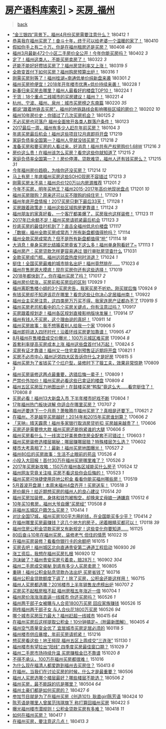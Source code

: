 [房产语料库索引](../../README.md)  > [买房_福州](买房_福州.md)
====
> [back](../README.md)

- [“金三银四”背景下，福州4月份买房需要注意什么？](http://jkwz.applinzi.com/ittc/7091123933065774097.html#%E2%80%9C%E9%87%91%E4%B8%89%E9%93%B6%E5%9B%9B%E2%80%9D%E8%83%8C%E6%99%AF%E4%B8%8B%EF%BC%8C%E7%A6%8F%E5%B7%9E4%E6%9C%88%E4%BB%BD%E4%B9%B0%E6%88%BF%E9%9C%80%E8%A6%81%E6%B3%A8%E6%84%8F%E4%BB%80%E4%B9%88%EF%BC%9F) 180412 *1* 
- [恭喜我在福州买房了！奋斗十年，终于可以给老婆一个温暖的家了！](http://jkwz.applinzi.com/ittc/7090361963639211025.html#%E6%81%AD%E5%96%9C%E6%88%91%E5%9C%A8%E7%A6%8F%E5%B7%9E%E4%B9%B0%E6%88%BF%E4%BA%86%EF%BC%81%E5%A5%8B%E6%96%97%E5%8D%81%E5%B9%B4%EF%BC%8C%E7%BB%88%E4%BA%8E%E5%8F%AF%E4%BB%A5%E7%BB%99%E8%80%81%E5%A9%86%E4%B8%80%E4%B8%AA%E6%B8%A9%E6%9A%96%E7%9A%84%E5%AE%B6%E4%BA%86%EF%BC%81) 180410  
- [假如你手上有二十万，你是在福州租房还是买房？](http://jkwz.applinzi.com/ittc/7085157784138286087.html#%E5%81%87%E5%A6%82%E4%BD%A0%E6%89%8B%E4%B8%8A%E6%9C%89%E4%BA%8C%E5%8D%81%E4%B8%87%EF%BC%8C%E4%BD%A0%E6%98%AF%E5%9C%A8%E7%A6%8F%E5%B7%9E%E7%A7%9F%E6%88%BF%E8%BF%98%E6%98%AF%E4%B9%B0%E6%88%BF%EF%BC%9F) 180408 *40* 
- [福州3月最新472个小区二手房价全公开！今年你能买房吗？](http://jkwz.applinzi.com/ittc/7087364281660343313.html#%E7%A6%8F%E5%B7%9E3%E6%9C%88%E6%9C%80%E6%96%B0472%E4%B8%AA%E5%B0%8F%E5%8C%BA%E4%BA%8C%E6%89%8B%E6%88%BF%E4%BB%B7%E5%85%A8%E5%85%AC%E5%BC%80%EF%BC%81%E4%BB%8A%E5%B9%B4%E4%BD%A0%E8%83%BD%E4%B9%B0%E6%88%BF%E5%90%97%EF%BC%9F) 180402 *3* 
- [定了！福州这类人，不能买房卖房了！](http://jkwz.applinzi.com/ittc/7083320374119105547.html#%E5%AE%9A%E4%BA%86%EF%BC%81%E7%A6%8F%E5%B7%9E%E8%BF%99%E7%B1%BB%E4%BA%BA%EF%BC%8C%E4%B8%8D%E8%83%BD%E4%B9%B0%E6%88%BF%E5%8D%96%E6%88%BF%E4%BA%86%EF%BC%81) 180322 *3* 
- [还能不能好好攒钱买房了？福州房贷利率又上涨！](http://jkwz.applinzi.com/ittc/7082135254032974854.html#%E8%BF%98%E8%83%BD%E4%B8%8D%E8%83%BD%E5%A5%BD%E5%A5%BD%E6%94%92%E9%92%B1%E4%B9%B0%E6%88%BF%E4%BA%86%EF%BC%9F%E7%A6%8F%E5%B7%9E%E6%88%BF%E8%B4%B7%E5%88%A9%E7%8E%87%E5%8F%88%E4%B8%8A%E6%B6%A8%EF%BC%81) 180319 *5* 
- [全款变首付下如何买房？福州购房预算出炉！](http://jkwz.applinzi.com/ittc/7081138371495986186.html#%E5%85%A8%E6%AC%BE%E5%8F%98%E9%A6%96%E4%BB%98%E4%B8%8B%E5%A6%82%E4%BD%95%E4%B9%B0%E6%88%BF%EF%BC%9F%E7%A6%8F%E5%B7%9E%E8%B4%AD%E6%88%BF%E9%A2%84%E7%AE%97%E5%87%BA%E7%82%89%EF%BC%81) 180316 *1* 
- [刚需买房别等了！福州桂湖+南通低单价纯新盘来袭](http://jkwz.applinzi.com/ittc/7075554856159151121.html#%E5%88%9A%E9%9C%80%E4%B9%B0%E6%88%BF%E5%88%AB%E7%AD%89%E4%BA%86%EF%BC%81%E7%A6%8F%E5%B7%9E%E6%A1%82%E6%B9%96%2B%E5%8D%97%E9%80%9A%E4%BD%8E%E5%8D%95%E4%BB%B7%E7%BA%AF%E6%96%B0%E7%9B%98%E6%9D%A5%E8%A2%AD) 180301 *2* 
- [福州买房抢便宜！2018年开年楼市优惠+低价持续来袭！](http://jkwz.applinzi.com/ittc/7075179560016806918.html#%E7%A6%8F%E5%B7%9E%E4%B9%B0%E6%88%BF%E6%8A%A2%E4%BE%BF%E5%AE%9C%EF%BC%812018%E5%B9%B4%E5%BC%80%E5%B9%B4%E6%A5%BC%E5%B8%82%E4%BC%98%E6%83%A0%2B%E4%BD%8E%E4%BB%B7%E6%8C%81%E7%BB%AD%E6%9D%A5%E8%A2%AD%EF%BC%81) 180228 *1* 
- [新春归来买房去哪里？福州人最看好的楼盘TOP10！](http://jkwz.applinzi.com/ittc/7073708516974265355.html#%E6%96%B0%E6%98%A5%E5%BD%92%E6%9D%A5%E4%B9%B0%E6%88%BF%E5%8E%BB%E5%93%AA%E9%87%8C%EF%BC%9F%E7%A6%8F%E5%B7%9E%E4%BA%BA%E6%9C%80%E7%9C%8B%E5%A5%BD%E7%9A%84%E6%A5%BC%E7%9B%98TOP10%EF%BC%81) 180224 *1* 
- [干货｜18个重点二线城市的买房建议！福州？！](http://jkwz.applinzi.com/ittc/7072627820583191568.html#%E5%B9%B2%E8%B4%A7%EF%BD%9C18%E4%B8%AA%E9%87%8D%E7%82%B9%E4%BA%8C%E7%BA%BF%E5%9F%8E%E5%B8%82%E7%9A%84%E4%B9%B0%E6%88%BF%E5%BB%BA%E8%AE%AE%EF%BC%81%E7%A6%8F%E5%B7%9E%EF%BC%9F%EF%BC%81) 180221 *4* 
- [杭州、宁波、福州、泉州：城市买房榜之东南篇](http://jkwz.applinzi.com/ittc/7066658167297934347.html#%E6%9D%AD%E5%B7%9E%E3%80%81%E5%AE%81%E6%B3%A2%E3%80%81%E7%A6%8F%E5%B7%9E%E3%80%81%E6%B3%89%E5%B7%9E%EF%BC%9A%E5%9F%8E%E5%B8%82%E4%B9%B0%E6%88%BF%E6%A6%9C%E4%B9%8B%E4%B8%9C%E5%8D%97%E7%AF%87) 180220 *35* 
- [都说“跟着地铁去买房”，福州的地铁路线会影响哪些区域的房价？](http://jkwz.applinzi.com/ittc/7065553990626837520.html#%E9%83%BD%E8%AF%B4%E2%80%9C%E8%B7%9F%E7%9D%80%E5%9C%B0%E9%93%81%E5%8E%BB%E4%B9%B0%E6%88%BF%E2%80%9D%EF%BC%8C%E7%A6%8F%E5%B7%9E%E7%9A%84%E5%9C%B0%E9%93%81%E8%B7%AF%E7%BA%BF%E4%BC%9A%E5%BD%B1%E5%93%8D%E5%93%AA%E4%BA%9B%E5%8C%BA%E5%9F%9F%E7%9A%84%E6%88%BF%E4%BB%B7%EF%BC%9F) 180202 *10* 
- [福州10年房价史：你错过了几次买房机会？](http://jkwz.applinzi.com/ittc/7062448760548754439.html#%E7%A6%8F%E5%B7%9E10%E5%B9%B4%E6%88%BF%E4%BB%B7%E5%8F%B2%EF%BC%9A%E4%BD%A0%E9%94%99%E8%BF%87%E4%BA%86%E5%87%A0%E6%AC%A1%E4%B9%B0%E6%88%BF%E6%9C%BA%E4%BC%9A%EF%BC%9F) 180125 *2* 
- [不必买房也可落户 福州全面放开各类人群落户条件！](http://jkwz.applinzi.com/ittc/7061786589934388240.html#%E4%B8%8D%E5%BF%85%E4%B9%B0%E6%88%BF%E4%B9%9F%E5%8F%AF%E8%90%BD%E6%88%B7+%E7%A6%8F%E5%B7%9E%E5%85%A8%E9%9D%A2%E6%94%BE%E5%BC%80%E5%90%84%E7%B1%BB%E4%BA%BA%E7%BE%A4%E8%90%BD%E6%88%B7%E6%9D%A1%E4%BB%B6%EF%BC%81) 180123  
- [2017最后一周，福州有多少人赶在年前买房？](http://jkwz.applinzi.com/ittc/7054660064491602954.html#2017%E6%9C%80%E5%90%8E%E4%B8%80%E5%91%A8%EF%BC%8C%E7%A6%8F%E5%B7%9E%E6%9C%89%E5%A4%9A%E5%B0%91%E4%BA%BA%E8%B5%B6%E5%9C%A8%E5%B9%B4%E5%89%8D%E4%B9%B0%E6%88%BF%EF%BC%9F) 180104 *3* 
- [年底买房最后机会！福州这些项目12月底即将开盘](http://jkwz.applinzi.com/ittc/7048837730501395473.html#%E5%B9%B4%E5%BA%95%E4%B9%B0%E6%88%BF%E6%9C%80%E5%90%8E%E6%9C%BA%E4%BC%9A%EF%BC%81%E7%A6%8F%E5%B7%9E%E8%BF%99%E4%BA%9B%E9%A1%B9%E7%9B%AE12%E6%9C%88%E5%BA%95%E5%8D%B3%E5%B0%86%E5%BC%80%E7%9B%98) 171219  
- [家庭负债率全国第一？福州人早就没钱买房了](http://jkwz.applinzi.com/ittc/7048393325374080017.html#%E5%AE%B6%E5%BA%AD%E8%B4%9F%E5%80%BA%E7%8E%87%E5%85%A8%E5%9B%BD%E7%AC%AC%E4%B8%80%EF%BC%9F%E7%A6%8F%E5%B7%9E%E4%BA%BA%E6%97%A9%E5%B0%B1%E6%B2%A1%E9%92%B1%E4%B9%B0%E6%88%BF%E4%BA%86) 171218 *2* 
- [准备买房和要买房的人看过来，好消息！福州共有产权房购价1.68W](http://jkwz.applinzi.com/ittc/7047604292976903184.html#%E5%87%86%E5%A4%87%E4%B9%B0%E6%88%BF%E5%92%8C%E8%A6%81%E4%B9%B0%E6%88%BF%E7%9A%84%E4%BA%BA%E7%9C%8B%E8%BF%87%E6%9D%A5%EF%BC%8C%E5%A5%BD%E6%B6%88%E6%81%AF%EF%BC%81%E7%A6%8F%E5%B7%9E%E5%85%B1%E6%9C%89%E4%BA%A7%E6%9D%83%E6%88%BF%E8%B4%AD%E4%BB%B71.68W) 171216 *3* 
- [房价这么贵！在福州该怎么买房？看完这些你就知道了](http://jkwz.applinzi.com/ittc/7047328835912074256.html#%E6%88%BF%E4%BB%B7%E8%BF%99%E4%B9%88%E8%B4%B5%EF%BC%81%E5%9C%A8%E7%A6%8F%E5%B7%9E%E8%AF%A5%E6%80%8E%E4%B9%88%E4%B9%B0%E6%88%BF%EF%BC%9F%E7%9C%8B%E5%AE%8C%E8%BF%99%E4%BA%9B%E4%BD%A0%E5%B0%B1%E7%9F%A5%E9%81%93%E4%BA%86) 171215 *2* 
- [家庭负债率全国第一？！房价停滞，贷款难贷，福州人还有钱买房么？](http://jkwz.applinzi.com/ittc/7047236606430282769.html#%E5%AE%B6%E5%BA%AD%E8%B4%9F%E5%80%BA%E7%8E%87%E5%85%A8%E5%9B%BD%E7%AC%AC%E4%B8%80%EF%BC%9F%EF%BC%81%E6%88%BF%E4%BB%B7%E5%81%9C%E6%BB%9E%EF%BC%8C%E8%B4%B7%E6%AC%BE%E9%9A%BE%E8%B4%B7%EF%BC%8C%E7%A6%8F%E5%B7%9E%E4%BA%BA%E8%BF%98%E6%9C%89%E9%92%B1%E4%B9%B0%E6%88%BF%E4%B9%88%EF%BC%9F) 171215 *31* 
- [今年福州房价趋稳，为啥你还没买房？](http://jkwz.applinzi.com/ittc/7046884633763906576.html#%E4%BB%8A%E5%B9%B4%E7%A6%8F%E5%B7%9E%E6%88%BF%E4%BB%B7%E8%B6%8B%E7%A8%B3%EF%BC%8C%E4%B8%BA%E5%95%A5%E4%BD%A0%E8%BF%98%E6%B2%A1%E4%B9%B0%E6%88%BF%EF%BC%9F) 171214 *12* 
- [马上有房！年底福州买房这些SOHO现房不容错过](http://jkwz.applinzi.com/ittc/7046611846579094545.html#%E9%A9%AC%E4%B8%8A%E6%9C%89%E6%88%BF%EF%BC%81%E5%B9%B4%E5%BA%95%E7%A6%8F%E5%B7%9E%E4%B9%B0%E6%88%BF%E8%BF%99%E4%BA%9BSOHO%E7%8E%B0%E6%88%BF%E4%B8%8D%E5%AE%B9%E9%94%99%E8%BF%87) 171213 *3* 
- [刚需买房太不易！福州总价120万以内房源推荐](http://jkwz.applinzi.com/ittc/7042141607820788753.html#%E5%88%9A%E9%9C%80%E4%B9%B0%E6%88%BF%E5%A4%AA%E4%B8%8D%E6%98%93%EF%BC%81%E7%A6%8F%E5%B7%9E%E6%80%BB%E4%BB%B7120%E4%B8%87%E4%BB%A5%E5%86%85%E6%88%BF%E6%BA%90%E6%8E%A8%E8%8D%90) 171201 *2* 
- [今年不买房，明年买地王？福州2015-2017年高价地现状盘点](http://jkwz.applinzi.com/ittc/7042085488549168145.html#%E4%BB%8A%E5%B9%B4%E4%B8%8D%E4%B9%B0%E6%88%BF%EF%BC%8C%E6%98%8E%E5%B9%B4%E4%B9%B0%E5%9C%B0%E7%8E%8B%EF%BC%9F%E7%A6%8F%E5%B7%9E2015-2017%E5%B9%B4%E9%AB%98%E4%BB%B7%E5%9C%B0%E7%8E%B0%E7%8A%B6%E7%9B%98%E7%82%B9) 171201 *10* 
- [福州买房限购？原来还可以买不限购的纯住宅！](http://jkwz.applinzi.com/ittc/7041399727050982417.html#%E7%A6%8F%E5%B7%9E%E4%B9%B0%E6%88%BF%E9%99%90%E8%B4%AD%EF%BC%9F%E5%8E%9F%E6%9D%A5%E8%BF%98%E5%8F%AF%E4%BB%A5%E4%B9%B0%E4%B8%8D%E9%99%90%E8%B4%AD%E7%9A%84%E7%BA%AF%E4%BD%8F%E5%AE%85%EF%BC%81) 171129 *1* 
- [福州年底开盘情报！2017买房只剩下最后33天！](http://jkwz.applinzi.com/ittc/7041023535055635472.html#%E7%A6%8F%E5%B7%9E%E5%B9%B4%E5%BA%95%E5%BC%80%E7%9B%98%E6%83%85%E6%8A%A5%EF%BC%812017%E4%B9%B0%E6%88%BF%E5%8F%AA%E5%89%A9%E4%B8%8B%E6%9C%80%E5%90%8E33%E5%A4%A9%EF%BC%81) 171128 *1* 
- [买房跟着政策走！福州这些区域购房更靠谱！](http://jkwz.applinzi.com/ittc/7039546176259490833.html#%E4%B9%B0%E6%88%BF%E8%B7%9F%E7%9D%80%E6%94%BF%E7%AD%96%E8%B5%B0%EF%BC%81%E7%A6%8F%E5%B7%9E%E8%BF%99%E4%BA%9B%E5%8C%BA%E5%9F%9F%E8%B4%AD%E6%88%BF%E6%9B%B4%E9%9D%A0%E8%B0%B1%EF%BC%81) 171124 *3* 
- [福州朋友的家真好看，一个客厅都美爆了，买房我也这样装修！](http://jkwz.applinzi.com/ittc/7039203910412141584.html#%E7%A6%8F%E5%B7%9E%E6%9C%8B%E5%8F%8B%E7%9A%84%E5%AE%B6%E7%9C%9F%E5%A5%BD%E7%9C%8B%EF%BC%8C%E4%B8%80%E4%B8%AA%E5%AE%A2%E5%8E%85%E9%83%BD%E7%BE%8E%E7%88%86%E4%BA%86%EF%BC%8C%E4%B9%B0%E6%88%BF%E6%88%91%E4%B9%9F%E8%BF%99%E6%A0%B7%E8%A3%85%E4%BF%AE%EF%BC%81) 171123 *11* 
- [2017年已余额不足！福州买房请抓紧最后机会](http://jkwz.applinzi.com/ittc/7039052348486321169.html#2017%E5%B9%B4%E5%B7%B2%E4%BD%99%E9%A2%9D%E4%B8%8D%E8%B6%B3%EF%BC%81%E7%A6%8F%E5%B7%9E%E4%B9%B0%E6%88%BF%E8%AF%B7%E6%8A%93%E7%B4%A7%E6%9C%80%E5%90%8E%E6%9C%BA%E4%BC%9A) 171123 *3* 
- [抄底买房的最佳时机到了？直击全福州低总价楼盘](http://jkwz.applinzi.com/ittc/7036818541125305360.html#%E6%8A%84%E5%BA%95%E4%B9%B0%E6%88%BF%E7%9A%84%E6%9C%80%E4%BD%B3%E6%97%B6%E6%9C%BA%E5%88%B0%E4%BA%86%EF%BC%9F%E7%9B%B4%E5%87%BB%E5%85%A8%E7%A6%8F%E5%B7%9E%E4%BD%8E%E6%80%BB%E4%BB%B7%E6%A5%BC%E7%9B%98) 171117  
- [「数据」福州全款买房成常态？所有新盘都值得抢吗？](http://jkwz.applinzi.com/ittc/7035874002185225233.html#%E3%80%8C%E6%95%B0%E6%8D%AE%E3%80%8D%E7%A6%8F%E5%B7%9E%E5%85%A8%E6%AC%BE%E4%B9%B0%E6%88%BF%E6%88%90%E5%B8%B8%E6%80%81%EF%BC%9F%E6%89%80%E6%9C%89%E6%96%B0%E7%9B%98%E9%83%BD%E5%80%BC%E5%BE%97%E6%8A%A2%E5%90%97%EF%BC%9F) 171114  
- [福州全款买房成常态？但不是所有新盘都值得“抢”](http://jkwz.applinzi.com/ittc/7035760443371553809.html#%E7%A6%8F%E5%B7%9E%E5%85%A8%E6%AC%BE%E4%B9%B0%E6%88%BF%E6%88%90%E5%B8%B8%E6%80%81%EF%BC%9F%E4%BD%86%E4%B8%8D%E6%98%AF%E6%89%80%E6%9C%89%E6%96%B0%E7%9B%98%E9%83%BD%E5%80%BC%E5%BE%97%E2%80%9C%E6%8A%A2%E2%80%9D) 171114 *18* 
- [大消息！单身买房比结婚买房竟省下这么多！福州单身狗看好了~](http://jkwz.applinzi.com/ittc/7035434033717183504.html#%E5%A4%A7%E6%B6%88%E6%81%AF%EF%BC%81%E5%8D%95%E8%BA%AB%E4%B9%B0%E6%88%BF%E6%AF%94%E7%BB%93%E5%A9%9A%E4%B9%B0%E6%88%BF%E7%AB%9F%E7%9C%81%E4%B8%8B%E8%BF%99%E4%B9%88%E5%A4%9A%EF%BC%81%E7%A6%8F%E5%B7%9E%E5%8D%95%E8%BA%AB%E7%8B%97%E7%9C%8B%E5%A5%BD%E4%BA%86%7E) 171113 *1* 
- [福州房产：买房贷款怎样更容易通过 银行审批房贷查什么](http://jkwz.applinzi.com/ittc/7030602237607412752.html#%E7%A6%8F%E5%B7%9E%E6%88%BF%E4%BA%A7%EF%BC%9A%E4%B9%B0%E6%88%BF%E8%B4%B7%E6%AC%BE%E6%80%8E%E6%A0%B7%E6%9B%B4%E5%AE%B9%E6%98%93%E9%80%9A%E8%BF%87+%E9%93%B6%E8%A1%8C%E5%AE%A1%E6%89%B9%E6%88%BF%E8%B4%B7%E6%9F%A5%E4%BB%80%E4%B9%88) 171031  
- [全款买房成门槛，福州远郊盘热度何时消退？](http://jkwz.applinzi.com/ittc/7027931585385595921.html#%E5%85%A8%E6%AC%BE%E4%B9%B0%E6%88%BF%E6%88%90%E9%97%A8%E6%A7%9B%EF%BC%8C%E7%A6%8F%E5%B7%9E%E8%BF%9C%E9%83%8A%E7%9B%98%E7%83%AD%E5%BA%A6%E4%BD%95%E6%97%B6%E6%B6%88%E9%80%80%EF%BC%9F) 171024 *1* 
- [挺住！全国买房最难的城市排名出炉！福州竟然排在……](http://jkwz.applinzi.com/ittc/7027709359558231056.html#%E6%8C%BA%E4%BD%8F%EF%BC%81%E5%85%A8%E5%9B%BD%E4%B9%B0%E6%88%BF%E6%9C%80%E9%9A%BE%E7%9A%84%E5%9F%8E%E5%B8%82%E6%8E%92%E5%90%8D%E5%87%BA%E7%82%89%EF%BC%81%E7%A6%8F%E5%B7%9E%E7%AB%9F%E7%84%B6%E6%8E%92%E5%9C%A8%E2%80%A6%E2%80%A6) 171023 *6* 
- [福州在售房源大摸底！现在买房你还有这些选择！](http://jkwz.applinzi.com/ittc/7026204504574395408.html#%E7%A6%8F%E5%B7%9E%E5%9C%A8%E5%94%AE%E6%88%BF%E6%BA%90%E5%A4%A7%E6%91%B8%E5%BA%95%EF%BC%81%E7%8E%B0%E5%9C%A8%E4%B9%B0%E6%88%BF%E4%BD%A0%E8%BF%98%E6%9C%89%E8%BF%99%E4%BA%9B%E9%80%89%E6%8B%A9%EF%BC%81) 171019  
- [2018年都快到了，你在福州买房了吗？](http://jkwz.applinzi.com/ittc/7025457349563778064.html#2018%E5%B9%B4%E9%83%BD%E5%BF%AB%E5%88%B0%E4%BA%86%EF%BC%8C%E4%BD%A0%E5%9C%A8%E7%A6%8F%E5%B7%9E%E4%B9%B0%E6%88%BF%E4%BA%86%E5%90%97%EF%BC%9F) 171017 *2* 
- [福州房价猛涨，买房前和买房后的区别](http://jkwz.applinzi.com/ittc/7018790765604635664.html#%E7%A6%8F%E5%B7%9E%E6%88%BF%E4%BB%B7%E7%8C%9B%E6%B6%A8%EF%BC%8C%E4%B9%B0%E6%88%BF%E5%89%8D%E5%92%8C%E4%B9%B0%E6%88%BF%E5%90%8E%E7%9A%84%E5%8C%BA%E5%88%AB) 170929 *1* 
- [福州离职售楼小姐的3个买房忠告，我家买房不听劝，刚买就后悔](http://jkwz.applinzi.com/ittc/7016914966484091921.html#%E7%A6%8F%E5%B7%9E%E7%A6%BB%E8%81%8C%E5%94%AE%E6%A5%BC%E5%B0%8F%E5%A7%90%E7%9A%843%E4%B8%AA%E4%B9%B0%E6%88%BF%E5%BF%A0%E5%91%8A%EF%BC%8C%E6%88%91%E5%AE%B6%E4%B9%B0%E6%88%BF%E4%B8%8D%E5%90%AC%E5%8A%9D%EF%BC%8C%E5%88%9A%E4%B9%B0%E5%B0%B1%E5%90%8E%E6%82%94) 170924 *9* 
- [有钱买房却不知道该花在哪里？看完这些让你决心定居福州南！](http://jkwz.applinzi.com/ittc/7016186156197348369.html#%E6%9C%89%E9%92%B1%E4%B9%B0%E6%88%BF%E5%8D%B4%E4%B8%8D%E7%9F%A5%E9%81%93%E8%AF%A5%E8%8A%B1%E5%9C%A8%E5%93%AA%E9%87%8C%EF%BC%9F%E7%9C%8B%E5%AE%8C%E8%BF%99%E4%BA%9B%E8%AE%A9%E4%BD%A0%E5%86%B3%E5%BF%83%E5%AE%9A%E5%B1%85%E7%A6%8F%E5%B7%9E%E5%8D%97%EF%BC%81) 170922  
- [福州业主买房注意，这四类房万万买不得，我家连房产证都办不了](http://jkwz.applinzi.com/ittc/7015068293126423569.html#%E7%A6%8F%E5%B7%9E%E4%B8%9A%E4%B8%BB%E4%B9%B0%E6%88%BF%E6%B3%A8%E6%84%8F%EF%BC%8C%E8%BF%99%E5%9B%9B%E7%B1%BB%E6%88%BF%E4%B8%87%E4%B8%87%E4%B9%B0%E4%B8%8D%E5%BE%97%EF%BC%8C%E6%88%91%E5%AE%B6%E8%BF%9E%E6%88%BF%E4%BA%A7%E8%AF%81%E9%83%BD%E5%8A%9E%E4%B8%8D%E4%BA%86) 170919 *5* 
- [福州买房老司机看中的几个买房关键点，你有注意过吗？](http://jkwz.applinzi.com/ittc/7014402161969202192.html#%E7%A6%8F%E5%B7%9E%E4%B9%B0%E6%88%BF%E8%80%81%E5%8F%B8%E6%9C%BA%E7%9C%8B%E4%B8%AD%E7%9A%84%E5%87%A0%E4%B8%AA%E4%B9%B0%E6%88%BF%E5%85%B3%E9%94%AE%E7%82%B9%EF%BC%8C%E4%BD%A0%E6%9C%89%E6%B3%A8%E6%84%8F%E8%BF%87%E5%90%97%EF%BC%9F) 170917  
- [买房跟着规划走！福州各区规划直接影响版块发展！](http://jkwz.applinzi.com/ittc/7013223947615863824.html#%E4%B9%B0%E6%88%BF%E8%B7%9F%E7%9D%80%E8%A7%84%E5%88%92%E8%B5%B0%EF%BC%81%E7%A6%8F%E5%B7%9E%E5%90%84%E5%8C%BA%E8%A7%84%E5%88%92%E7%9B%B4%E6%8E%A5%E5%BD%B1%E5%93%8D%E7%89%88%E5%9D%97%E5%8F%91%E5%B1%95%EF%BC%81) 170914 *17* 
- [福州有钱人不买房，这个理由说的真好！](http://jkwz.applinzi.com/ittc/7012120950848619537.html#%E7%A6%8F%E5%B7%9E%E6%9C%89%E9%92%B1%E4%BA%BA%E4%B8%8D%E4%B9%B0%E6%88%BF%EF%BC%8C%E8%BF%99%E4%B8%AA%E7%90%86%E7%94%B1%E8%AF%B4%E7%9A%84%E7%9C%9F%E5%A5%BD%EF%BC%81) 170911 *14* 
- [福州买房故事：我不想等着别人给我一个家](http://jkwz.applinzi.com/ittc/7010231423938855952.html#%E7%A6%8F%E5%B7%9E%E4%B9%B0%E6%88%BF%E6%95%85%E4%BA%8B%EF%BC%9A%E6%88%91%E4%B8%8D%E6%83%B3%E7%AD%89%E7%9D%80%E5%88%AB%E4%BA%BA%E7%BB%99%E6%88%91%E4%B8%80%E4%B8%AA%E5%AE%B6) 170906 *5* 
- [福州即将进入四环时代！沿着环线买房更加靠谱！](http://jkwz.applinzi.com/ittc/7009889793172046865.html#%E7%A6%8F%E5%B7%9E%E5%8D%B3%E5%B0%86%E8%BF%9B%E5%85%A5%E5%9B%9B%E7%8E%AF%E6%97%B6%E4%BB%A3%EF%BC%81%E6%B2%BF%E7%9D%80%E7%8E%AF%E7%BA%BF%E4%B9%B0%E6%88%BF%E6%9B%B4%E5%8A%A0%E9%9D%A0%E8%B0%B1%EF%BC%81) 170905 *47* 
- [8月福州在售楼盘成交价曝光：100万元城区难买房](http://jkwz.applinzi.com/ittc/7009499275267146768.html#8%E6%9C%88%E7%A6%8F%E5%B7%9E%E5%9C%A8%E5%94%AE%E6%A5%BC%E7%9B%98%E6%88%90%E4%BA%A4%E4%BB%B7%E6%9B%9D%E5%85%89%EF%BC%9A100%E4%B8%87%E5%85%83%E5%9F%8E%E5%8C%BA%E9%9A%BE%E4%B9%B0%E6%88%BF) 170904 *8* 
- [首套利率提高买房成本上涨 福州这些盘首付14万起！](http://jkwz.applinzi.com/ittc/7005396331609457681.html#%E9%A6%96%E5%A5%97%E5%88%A9%E7%8E%87%E6%8F%90%E9%AB%98%E4%B9%B0%E6%88%BF%E6%88%90%E6%9C%AC%E4%B8%8A%E6%B6%A8+%E7%A6%8F%E5%B7%9E%E8%BF%99%E4%BA%9B%E7%9B%98%E9%A6%96%E4%BB%9814%E4%B8%87%E8%B5%B7%EF%BC%81) 170824 *5* 
- [买房有证才靠谱！福州又一住宅拿到预售证近期将开盘](http://jkwz.applinzi.com/ittc/7004299568597173265.html#%E4%B9%B0%E6%88%BF%E6%9C%89%E8%AF%81%E6%89%8D%E9%9D%A0%E8%B0%B1%EF%BC%81%E7%A6%8F%E5%B7%9E%E5%8F%88%E4%B8%80%E4%BD%8F%E5%AE%85%E6%8B%BF%E5%88%B0%E9%A2%84%E5%94%AE%E8%AF%81%E8%BF%91%E6%9C%9F%E5%B0%86%E5%BC%80%E7%9B%98) 170821 *1* 
- [买房不必市中心 福州近郊四大区告诉你什么才是好房](http://jkwz.applinzi.com/ittc/7002069356669043729.html#%E4%B9%B0%E6%88%BF%E4%B8%8D%E5%BF%85%E5%B8%82%E4%B8%AD%E5%BF%83+%E7%A6%8F%E5%B7%9E%E8%BF%91%E9%83%8A%E5%9B%9B%E5%A4%A7%E5%8C%BA%E5%91%8A%E8%AF%89%E4%BD%A0%E4%BB%80%E4%B9%88%E6%89%8D%E6%98%AF%E5%A5%BD%E6%88%BF) 170815 *5* 
- [福州买房为了省钱买了个烂户型，装修时下了狠工夫，效果非常惊艳](http://jkwz.applinzi.com/ittc/6999941620274037776.html#%E7%A6%8F%E5%B7%9E%E4%B9%B0%E6%88%BF%E4%B8%BA%E4%BA%86%E7%9C%81%E9%92%B1%E4%B9%B0%E4%BA%86%E4%B8%AA%E7%83%82%E6%88%B7%E5%9E%8B%EF%BC%8C%E8%A3%85%E4%BF%AE%E6%97%B6%E4%B8%8B%E4%BA%86%E7%8B%A0%E5%B7%A5%E5%A4%AB%EF%BC%8C%E6%95%88%E6%9E%9C%E9%9D%9E%E5%B8%B8%E6%83%8A%E8%89%B3) 170809 *3* 
- [福州买房装修这两点最重要，选错后悔一辈子！](http://jkwz.applinzi.com/ittc/6999849043407406097.html#%E7%A6%8F%E5%B7%9E%E4%B9%B0%E6%88%BF%E8%A3%85%E4%BF%AE%E8%BF%99%E4%B8%A4%E7%82%B9%E6%9C%80%E9%87%8D%E8%A6%81%EF%BC%8C%E9%80%89%E9%94%99%E5%90%8E%E6%82%94%E4%B8%80%E8%BE%88%E5%AD%90%EF%BC%81) 170809 *1* 
- [严禁价外加价！福州买房必看这些已拿证的楼盘](http://jkwz.applinzi.com/ittc/6999808768907674641.html#%E4%B8%A5%E7%A6%81%E4%BB%B7%E5%A4%96%E5%8A%A0%E4%BB%B7%EF%BC%81%E7%A6%8F%E5%B7%9E%E4%B9%B0%E6%88%BF%E5%BF%85%E7%9C%8B%E8%BF%99%E4%BA%9B%E5%B7%B2%E6%8B%BF%E8%AF%81%E7%9A%84%E6%A5%BC%E7%9B%98) 170809 *4* 
- [福州五区买房压力地图出炉！在鼓楼买房“鸭梨”竟这么大……看完挺住了！](http://jkwz.applinzi.com/ittc/6999491592506049552.html#%E7%A6%8F%E5%B7%9E%E4%BA%94%E5%8C%BA%E4%B9%B0%E6%88%BF%E5%8E%8B%E5%8A%9B%E5%9C%B0%E5%9B%BE%E5%87%BA%E7%82%89%EF%BC%81%E5%9C%A8%E9%BC%93%E6%A5%BC%E4%B9%B0%E6%88%BF%E2%80%9C%E9%B8%AD%E6%A2%A8%E2%80%9D%E7%AB%9F%E8%BF%99%E4%B9%88%E5%A4%A7%E2%80%A6%E2%80%A6%E7%9C%8B%E5%AE%8C%E6%8C%BA%E4%BD%8F%E4%BA%86%EF%BC%81) 170808 *8* 
- [买房必看！福州13大新盘入市 下半年楼市好戏不断](http://jkwz.applinzi.com/ittc/6998017433691227153.html#%E4%B9%B0%E6%88%BF%E5%BF%85%E7%9C%8B%EF%BC%81%E7%A6%8F%E5%B7%9E13%E5%A4%A7%E6%96%B0%E7%9B%98%E5%85%A5%E5%B8%82+%E4%B8%8B%E5%8D%8A%E5%B9%B4%E6%A5%BC%E5%B8%82%E5%A5%BD%E6%88%8F%E4%B8%8D%E6%96%AD) 170804 *1* 
- [17年福州热门板块详解 你适合在哪里买房？](http://jkwz.applinzi.com/ittc/6987347489823654928.html#17%E5%B9%B4%E7%A6%8F%E5%B7%9E%E7%83%AD%E9%97%A8%E6%9D%BF%E5%9D%97%E8%AF%A6%E8%A7%A3+%E4%BD%A0%E9%80%82%E5%90%88%E5%9C%A8%E5%93%AA%E9%87%8C%E4%B9%B0%E6%88%BF%EF%BC%9F) 170707 *2* 
- [福州还要连下一个月雨？萧敬腾在福州买房了？真相是还要下...](http://jkwz.applinzi.com/ittc/6981555483918730244.html#%E7%A6%8F%E5%B7%9E%E8%BF%98%E8%A6%81%E8%BF%9E%E4%B8%8B%E4%B8%80%E4%B8%AA%E6%9C%88%E9%9B%A8%EF%BC%9F%E8%90%A7%E6%95%AC%E8%85%BE%E5%9C%A8%E7%A6%8F%E5%B7%9E%E4%B9%B0%E6%88%BF%E4%BA%86%EF%BC%9F%E7%9C%9F%E7%9B%B8%E6%98%AF%E8%BF%98%E8%A6%81%E4%B8%8B...) 170621 *2* 
- [在福州，不是越早买房越好！2014年和2015年买房谁划算？](http://jkwz.applinzi.com/ittc/6976193486226195461.html#%E5%9C%A8%E7%A6%8F%E5%B7%9E%EF%BC%8C%E4%B8%8D%E6%98%AF%E8%B6%8A%E6%97%A9%E4%B9%B0%E6%88%BF%E8%B6%8A%E5%A5%BD%EF%BC%812014%E5%B9%B4%E5%92%8C2015%E5%B9%B4%E4%B9%B0%E6%88%BF%E8%B0%81%E5%88%92%E7%AE%97%EF%BC%9F) 170606 *2* 
- [「天呐」晴天霹雳！福州多家银行取消房贷折扣 买房越来越贵了！](http://jkwz.applinzi.com/ittc/6976149230027539461.html#%E3%80%8C%E5%A4%A9%E5%91%90%E3%80%8D%E6%99%B4%E5%A4%A9%E9%9C%B9%E9%9B%B3%EF%BC%81%E7%A6%8F%E5%B7%9E%E5%A4%9A%E5%AE%B6%E9%93%B6%E8%A1%8C%E5%8F%96%E6%B6%88%E6%88%BF%E8%B4%B7%E6%8A%98%E6%89%A3+%E4%B9%B0%E6%88%BF%E8%B6%8A%E6%9D%A5%E8%B6%8A%E8%B4%B5%E4%BA%86%EF%BC%81) 170606  
- [买房还是需要傍大款 福州买房还能抱紧谁的大腿](http://jkwz.applinzi.com/ittc/6976102720967541765.html#%E4%B9%B0%E6%88%BF%E8%BF%98%E6%98%AF%E9%9C%80%E8%A6%81%E5%82%8D%E5%A4%A7%E6%AC%BE+%E7%A6%8F%E5%B7%9E%E4%B9%B0%E6%88%BF%E8%BF%98%E8%83%BD%E6%8A%B1%E7%B4%A7%E8%B0%81%E7%9A%84%E5%A4%A7%E8%85%BF) 170606 *5* 
- [福州买房看什么？一线滨江好美景商住房全配套不可错过！](http://jkwz.applinzi.com/ittc/6974985530562315269.html#%E7%A6%8F%E5%B7%9E%E4%B9%B0%E6%88%BF%E7%9C%8B%E4%BB%80%E4%B9%88%EF%BC%9F%E4%B8%80%E7%BA%BF%E6%BB%A8%E6%B1%9F%E5%A5%BD%E7%BE%8E%E6%99%AF%E5%95%86%E4%BD%8F%E6%88%BF%E5%85%A8%E9%85%8D%E5%A5%97%E4%B8%8D%E5%8F%AF%E9%94%99%E8%BF%87%EF%BC%81) 170603 *1* 
- [福州买房装修选楼层揭秘：哪层赚哪层赔？特殊楼层怎么选？](http://jkwz.applinzi.com/ittc/6974598165624783876.html#%E7%A6%8F%E5%B7%9E%E4%B9%B0%E6%88%BF%E8%A3%85%E4%BF%AE%E9%80%89%E6%A5%BC%E5%B1%82%E6%8F%AD%E7%A7%98%EF%BC%9A%E5%93%AA%E5%B1%82%E8%B5%9A%E5%93%AA%E5%B1%82%E8%B5%94%EF%BC%9F%E7%89%B9%E6%AE%8A%E6%A5%BC%E5%B1%82%E6%80%8E%E4%B9%88%E9%80%89%EF%BC%9F) 170602  
- [楼市大考真相了？！最新！福州买房地图曝光！](http://jkwz.applinzi.com/ittc/6972259723033183237.html#%E6%A5%BC%E5%B8%82%E5%A4%A7%E8%80%83%E7%9C%9F%E7%9B%B8%E4%BA%86%EF%BC%9F%EF%BC%81%E6%9C%80%E6%96%B0%EF%BC%81%E7%A6%8F%E5%B7%9E%E4%B9%B0%E6%88%BF%E5%9C%B0%E5%9B%BE%E6%9B%9D%E5%85%89%EF%BC%81) 170527 *2* 
- [福州80后的买房故事：生活不止眼前的苟且](http://jkwz.applinzi.com/ittc/6972041025601143812.html#%E7%A6%8F%E5%B7%9E80%E5%90%8E%E7%9A%84%E4%B9%B0%E6%88%BF%E6%95%85%E4%BA%8B%EF%BC%9A%E7%94%9F%E6%B4%BB%E4%B8%8D%E6%AD%A2%E7%9C%BC%E5%89%8D%E7%9A%84%E8%8B%9F%E4%B8%94) 170526 *4* 
- [小投入大回报！首付30万在福州买房哪里难了？](http://jkwz.applinzi.com/ittc/6971941692948087813.html#%E5%B0%8F%E6%8A%95%E5%85%A5%E5%A4%A7%E5%9B%9E%E6%8A%A5%EF%BC%81%E9%A6%96%E4%BB%9830%E4%B8%87%E5%9C%A8%E7%A6%8F%E5%B7%9E%E4%B9%B0%E6%88%BF%E5%93%AA%E9%87%8C%E9%9A%BE%E4%BA%86%EF%BC%9F) 170526 *3* 
- [2017年买房新攻略：150万在福州各区域能买什么房子](http://jkwz.applinzi.com/ittc/6971275654547899397.html#2017%E5%B9%B4%E4%B9%B0%E6%88%BF%E6%96%B0%E6%94%BB%E7%95%A5%EF%BC%9A150%E4%B8%87%E5%9C%A8%E7%A6%8F%E5%B7%9E%E5%90%84%E5%8C%BA%E5%9F%9F%E8%83%BD%E4%B9%B0%E4%BB%80%E4%B9%88%E6%88%BF%E5%AD%90) 170524 *12* 
- [福州网友究竟关注啥 买房不看这些你会后悔的！](http://jkwz.applinzi.com/ittc/6970905123235562501.html#%E7%A6%8F%E5%B7%9E%E7%BD%91%E5%8F%8B%E7%A9%B6%E7%AB%9F%E5%85%B3%E6%B3%A8%E5%95%A5+%E4%B9%B0%E6%88%BF%E4%B8%8D%E7%9C%8B%E8%BF%99%E4%BA%9B%E4%BD%A0%E4%BC%9A%E5%90%8E%E6%82%94%E7%9A%84%EF%BC%81) 170523 *1* 
- [福州买房可快捷使用异地公积金 看看你能买福州哪些房！](http://jkwz.applinzi.com/ittc/6969426285209060357.html#%E7%A6%8F%E5%B7%9E%E4%B9%B0%E6%88%BF%E5%8F%AF%E5%BF%AB%E6%8D%B7%E4%BD%BF%E7%94%A8%E5%BC%82%E5%9C%B0%E5%85%AC%E7%A7%AF%E9%87%91+%E7%9C%8B%E7%9C%8B%E4%BD%A0%E8%83%BD%E4%B9%B0%E7%A6%8F%E5%B7%9E%E5%93%AA%E4%BA%9B%E6%88%BF%EF%BC%81) 170519  
- [5月首波开盘潮！本周末福州4盘齐开！买房送车！](http://jkwz.applinzi.com/ittc/6969042275198829573.html#5%E6%9C%88%E9%A6%96%E6%B3%A2%E5%BC%80%E7%9B%98%E6%BD%AE%EF%BC%81%E6%9C%AC%E5%91%A8%E6%9C%AB%E7%A6%8F%E5%B7%9E4%E7%9B%98%E9%BD%90%E5%BC%80%EF%BC%81%E4%B9%B0%E6%88%BF%E9%80%81%E8%BD%A6%EF%BC%81) 170518 *3* 
- [房价飙升！给近期想买房的福州人的良心建议](http://jkwz.applinzi.com/ittc/6966818325442069509.html#%E6%88%BF%E4%BB%B7%E9%A3%99%E5%8D%87%EF%BC%81%E7%BB%99%E8%BF%91%E6%9C%9F%E6%83%B3%E4%B9%B0%E6%88%BF%E7%9A%84%E7%A6%8F%E5%B7%9E%E4%BA%BA%E7%9A%84%E8%89%AF%E5%BF%83%E5%BB%BA%E8%AE%AE) 170514 *20* 
- [福州买房加装修，身体和钱包被掏空，却换来丈母娘一通嫌弃](http://jkwz.applinzi.com/ittc/6966356755217908740.html#%E7%A6%8F%E5%B7%9E%E4%B9%B0%E6%88%BF%E5%8A%A0%E8%A3%85%E4%BF%AE%EF%BC%8C%E8%BA%AB%E4%BD%93%E5%92%8C%E9%92%B1%E5%8C%85%E8%A2%AB%E6%8E%8F%E7%A9%BA%EF%BC%8C%E5%8D%B4%E6%8D%A2%E6%9D%A5%E4%B8%88%E6%AF%8D%E5%A8%98%E4%B8%80%E9%80%9A%E5%AB%8C%E5%BC%83) 170512 *6* 
- [10年买10套房，福州大爷自爆“买房经”](http://jkwz.applinzi.com/ittc/6965327222469559301.html#10%E5%B9%B4%E4%B9%B010%E5%A5%97%E6%88%BF%EF%BC%8C%E7%A6%8F%E5%B7%9E%E5%A4%A7%E7%88%B7%E8%87%AA%E7%88%86%E2%80%9C%E4%B9%B0%E6%88%BF%E7%BB%8F%E2%80%9D) 170508 *8* 
- [非福州五城区户籍怎么买房？](http://jkwz.applinzi.com/ittc/6956481743849784325.html#%E9%9D%9E%E7%A6%8F%E5%B7%9E%E4%BA%94%E5%9F%8E%E5%8C%BA%E6%88%B7%E7%B1%8D%E6%80%8E%E4%B9%88%E4%B9%B0%E6%88%BF%EF%BC%9F) 170414 *1* 
- [对比全国17城，福州买房100平方用的钱，在全国能买多少平？](http://jkwz.applinzi.com/ittc/6956420864177341445.html#%E5%AF%B9%E6%AF%94%E5%85%A8%E5%9B%BD17%E5%9F%8E%EF%BC%8C%E7%A6%8F%E5%B7%9E%E4%B9%B0%E6%88%BF100%E5%B9%B3%E6%96%B9%E7%94%A8%E7%9A%84%E9%92%B1%EF%BC%8C%E5%9C%A8%E5%85%A8%E5%9B%BD%E8%83%BD%E4%B9%B0%E5%A4%9A%E5%B0%91%E5%B9%B3%EF%BC%9F) 170414 *2* 
- [在福州哪里买房最赚钱？这几个地方的房子，闭着眼睛买都可以！](http://jkwz.applinzi.com/ittc/6924527847007060996.html#%E5%9C%A8%E7%A6%8F%E5%B7%9E%E5%93%AA%E9%87%8C%E4%B9%B0%E6%88%BF%E6%9C%80%E8%B5%9A%E9%92%B1%EF%BC%9F%E8%BF%99%E5%87%A0%E4%B8%AA%E5%9C%B0%E6%96%B9%E7%9A%84%E6%88%BF%E5%AD%90%EF%BC%8C%E9%97%AD%E7%9D%80%E7%9C%BC%E7%9D%9B%E4%B9%B0%E9%83%BD%E5%8F%AF%E4%BB%A5%EF%BC%81) 170118 *39* 
- [福州住房公积金贷款买房又有新规定！这些变化你要知道……](http://jkwz.applinzi.com/ittc/6904500432432268292.html#%E7%A6%8F%E5%B7%9E%E4%BD%8F%E6%88%BF%E5%85%AC%E7%A7%AF%E9%87%91%E8%B4%B7%E6%AC%BE%E4%B9%B0%E6%88%BF%E5%8F%88%E6%9C%89%E6%96%B0%E8%A7%84%E5%AE%9A%EF%BC%81%E8%BF%99%E4%BA%9B%E5%8F%98%E5%8C%96%E4%BD%A0%E8%A6%81%E7%9F%A5%E9%81%93%E2%80%A6%E2%80%A6) 161125  
- [80后奋斗10年在福州买房，装修老气 但住的情愿](http://jkwz.applinzi.com/ittc/6891868794690995204.html#80%E5%90%8E%E5%A5%8B%E6%96%9710%E5%B9%B4%E5%9C%A8%E7%A6%8F%E5%B7%9E%E4%B9%B0%E6%88%BF%EF%BC%8C%E8%A3%85%E4%BF%AE%E8%80%81%E6%B0%94+%E4%BD%86%E4%BD%8F%E7%9A%84%E6%83%85%E6%84%BF) 161022 *15* 
- [在福州买房装修？看看你银行卡的余额吧](http://jkwz.applinzi.com/ittc/6889278974605132804.html#%E5%9C%A8%E7%A6%8F%E5%B7%9E%E4%B9%B0%E6%88%BF%E8%A3%85%E4%BF%AE%EF%BC%9F%E7%9C%8B%E7%9C%8B%E4%BD%A0%E9%93%B6%E8%A1%8C%E5%8D%A1%E7%9A%84%E4%BD%99%E9%A2%9D%E5%90%A7) 161015 *1* 
- [买房去吧！福州城区北向直通贵安第二通道工程启动](http://jkwz.applinzi.com/ittc/6883712235314086917.html#%E4%B9%B0%E6%88%BF%E5%8E%BB%E5%90%A7%EF%BC%81%E7%A6%8F%E5%B7%9E%E5%9F%8E%E5%8C%BA%E5%8C%97%E5%90%91%E7%9B%B4%E9%80%9A%E8%B4%B5%E5%AE%89%E7%AC%AC%E4%BA%8C%E9%80%9A%E9%81%93%E5%B7%A5%E7%A8%8B%E5%90%AF%E5%8A%A8) 160930 *26* 
- [涨工资后，我想在福州买房扎根](http://jkwz.applinzi.com/ittc/6879958725036606469.html#%E6%B6%A8%E5%B7%A5%E8%B5%84%E5%90%8E%EF%BC%8C%E6%88%91%E6%83%B3%E5%9C%A8%E7%A6%8F%E5%B7%9E%E4%B9%B0%E6%88%BF%E6%89%8E%E6%A0%B9) 160920 *12* 
- [泡沫破了？福州贵安买房亏着卖，赔28万！](http://jkwz.applinzi.com/ittc/6873315706384417797.html#%E6%B3%A1%E6%B2%AB%E7%A0%B4%E4%BA%86%EF%BC%9F%E7%A6%8F%E5%B7%9E%E8%B4%B5%E5%AE%89%E4%B9%B0%E6%88%BF%E4%BA%8F%E7%9D%80%E5%8D%96%EF%BC%8C%E8%B5%9428%E4%B8%87%EF%BC%81) 160902 *304* 
- [福州二手房成交揭秘 到底有多少人买房卖房？](http://jkwz.applinzi.com/ittc/6862929766423987205.html#%E7%A6%8F%E5%B7%9E%E4%BA%8C%E6%89%8B%E6%88%BF%E6%88%90%E4%BA%A4%E6%8F%AD%E7%A7%98+%E5%88%B0%E5%BA%95%E6%9C%89%E5%A4%9A%E5%B0%91%E4%BA%BA%E4%B9%B0%E6%88%BF%E5%8D%96%E6%88%BF%EF%BC%9F) 160805  
- [重磅！福州公积金贴息贷款办法出炉 买房省钱了](http://jkwz.applinzi.com/ittc/6855470649568658436.html#%E9%87%8D%E7%A3%85%EF%BC%81%E7%A6%8F%E5%B7%9E%E5%85%AC%E7%A7%AF%E9%87%91%E8%B4%B4%E6%81%AF%E8%B4%B7%E6%AC%BE%E5%8A%9E%E6%B3%95%E5%87%BA%E7%82%89+%E4%B9%B0%E6%88%BF%E7%9C%81%E9%92%B1%E4%BA%86) 160716  
- [福州公积金贷款额度下调了！除了买房，公积金还能这样用！](http://jkwz.applinzi.com/ittc/6855053801438053380.html#%E7%A6%8F%E5%B7%9E%E5%85%AC%E7%A7%AF%E9%87%91%E8%B4%B7%E6%AC%BE%E9%A2%9D%E5%BA%A6%E4%B8%8B%E8%B0%83%E4%BA%86%EF%BC%81%E9%99%A4%E4%BA%86%E4%B9%B0%E6%88%BF%EF%BC%8C%E5%85%AC%E7%A7%AF%E9%87%91%E8%BF%98%E8%83%BD%E8%BF%99%E6%A0%B7%E7%94%A8%EF%BC%81) 160715  
- [福州人买房都选哪？2016楼市上半年销售龙虎榜出炉](http://jkwz.applinzi.com/ittc/6852095020303385605.html#%E7%A6%8F%E5%B7%9E%E4%BA%BA%E4%B9%B0%E6%88%BF%E9%83%BD%E9%80%89%E5%93%AA%EF%BC%9F2016%E6%A5%BC%E5%B8%82%E4%B8%8A%E5%8D%8A%E5%B9%B4%E9%94%80%E5%94%AE%E9%BE%99%E8%99%8E%E6%A6%9C%E5%87%BA%E7%82%89) 160707 *2* 
- [买房买不起租房租不起 福州房租五年涨近一倍](http://jkwz.applinzi.com/ittc/6851059256882889732.html#%E4%B9%B0%E6%88%BF%E4%B9%B0%E4%B8%8D%E8%B5%B7%E7%A7%9F%E6%88%BF%E7%A7%9F%E4%B8%8D%E8%B5%B7+%E7%A6%8F%E5%B7%9E%E6%88%BF%E7%A7%9F%E4%BA%94%E5%B9%B4%E6%B6%A8%E8%BF%91%E4%B8%80%E5%80%8D) 160704 *1* 
- [福州房价涨涨涨直逼一线城市 你还买房吗？](http://jkwz.applinzi.com/ittc/6836577016371217413.html#%E7%A6%8F%E5%B7%9E%E6%88%BF%E4%BB%B7%E6%B6%A8%E6%B6%A8%E6%B6%A8%E7%9B%B4%E9%80%BC%E4%B8%80%E7%BA%BF%E5%9F%8E%E5%B8%82+%E4%BD%A0%E8%BF%98%E4%B9%B0%E6%88%BF%E5%90%97%EF%BC%9F) 160526 *1* 
- [福州两干部子女被曝与人合资1800万买房 回应家族赚钱](http://jkwz.applinzi.com/ittc/6836569103841903621.html#%E7%A6%8F%E5%B7%9E%E4%B8%A4%E5%B9%B2%E9%83%A8%E5%AD%90%E5%A5%B3%E8%A2%AB%E6%9B%9D%E4%B8%8E%E4%BA%BA%E5%90%88%E8%B5%841800%E4%B8%87%E4%B9%B0%E6%88%BF+%E5%9B%9E%E5%BA%94%E5%AE%B6%E6%97%8F%E8%B5%9A%E9%92%B1) 160526 *15* 
- [网传福州两干部子女 与人合伙花1800万买房](http://jkwz.applinzi.com/ittc/6836431628586714117.html#%E7%BD%91%E4%BC%A0%E7%A6%8F%E5%B7%9E%E4%B8%A4%E5%B9%B2%E9%83%A8%E5%AD%90%E5%A5%B3+%E4%B8%8E%E4%BA%BA%E5%90%88%E4%BC%99%E8%8A%B11800%E4%B8%87%E4%B9%B0%E6%88%BF) 160526 *94* 
- [哪个城市买房压力最大？福州赶超一线城市](http://jkwz.applinzi.com/ittc/6821266807440540676.html#%E5%93%AA%E4%B8%AA%E5%9F%8E%E5%B8%82%E4%B9%B0%E6%88%BF%E5%8E%8B%E5%8A%9B%E6%9C%80%E5%A4%A7%EF%BC%9F%E7%A6%8F%E5%B7%9E%E8%B5%B6%E8%B6%85%E4%B8%80%E7%BA%BF%E5%9F%8E%E5%B8%82) 160415 *64* 
- [在福州买房后这样提取公积金！10分钟搞定~（附最新图解）](http://jkwz.applinzi.com/ittc/6817537114346357765.html#%E5%9C%A8%E7%A6%8F%E5%B7%9E%E4%B9%B0%E6%88%BF%E5%90%8E%E8%BF%99%E6%A0%B7%E6%8F%90%E5%8F%96%E5%85%AC%E7%A7%AF%E9%87%91%EF%BC%8110%E5%88%86%E9%92%9F%E6%90%9E%E5%AE%9A%7E%EF%BC%88%E9%99%84%E6%9C%80%E6%96%B0%E5%9B%BE%E8%A7%A3%EF%BC%89) 160405 *4* 
- [福州空气质量变全优了 宜居城市买房定居必须的](http://jkwz.applinzi.com/ittc/6788714023839335429.html#%E7%A6%8F%E5%B7%9E%E7%A9%BA%E6%B0%94%E8%B4%A8%E9%87%8F%E5%8F%98%E5%85%A8%E4%BC%98%E4%BA%86+%E5%AE%9C%E5%B1%85%E5%9F%8E%E5%B8%82%E4%B9%B0%E6%88%BF%E5%AE%9A%E5%B1%85%E5%BF%85%E9%A1%BB%E7%9A%84) 160118 *5* 
- [福州楼市供应暴增，年前买房请抓紧！](http://jkwz.applinzi.com/ittc/6776410090441802756.html#%E7%A6%8F%E5%B7%9E%E6%A5%BC%E5%B8%82%E4%BE%9B%E5%BA%94%E6%9A%B4%E5%A2%9E%EF%BC%8C%E5%B9%B4%E5%89%8D%E4%B9%B0%E6%88%BF%E8%AF%B7%E6%8A%93%E7%B4%A7%EF%BC%81) 151216  
- [想买房看这些！地王频现 福州五区上周成交“三连涨”](http://jkwz.applinzi.com/ittc/6770536263774110725.html#%E6%83%B3%E4%B9%B0%E6%88%BF%E7%9C%8B%E8%BF%99%E4%BA%9B%EF%BC%81%E5%9C%B0%E7%8E%8B%E9%A2%91%E7%8E%B0+%E7%A6%8F%E5%B7%9E%E4%BA%94%E5%8C%BA%E4%B8%8A%E5%91%A8%E6%88%90%E4%BA%A4%E2%80%9C%E4%B8%89%E8%BF%9E%E6%B6%A8%E2%80%9D) 151130 *1* 
- [福州楼市有望拉出“阳线” 四季度买房最佳窗口期？](http://jkwz.applinzi.com/ittc/6758527341635666948.html#%E7%A6%8F%E5%B7%9E%E6%A5%BC%E5%B8%82%E6%9C%89%E6%9C%9B%E6%8B%89%E5%87%BA%E2%80%9C%E9%98%B3%E7%BA%BF%E2%80%9D+%E5%9B%9B%E5%AD%A3%E5%BA%A6%E4%B9%B0%E6%88%BF%E6%9C%80%E4%BD%B3%E7%AA%97%E5%8F%A3%E6%9C%9F%EF%BC%9F) 151029 *7* 
- [福州二手房市场持续升温 买房赚租金已不靠谱](http://jkwz.applinzi.com/ittc/6755179418923975685.html#%E7%A6%8F%E5%B7%9E%E4%BA%8C%E6%89%8B%E6%88%BF%E5%B8%82%E5%9C%BA%E6%8C%81%E7%BB%AD%E5%8D%87%E6%B8%A9+%E4%B9%B0%E6%88%BF%E8%B5%9A%E7%A7%9F%E9%87%91%E5%B7%B2%E4%B8%8D%E9%9D%A0%E8%B0%B1) 151020 *8* 
- [不得不承认，100万在福州买房都很难！](http://jkwz.applinzi.com/ittc/6753457609484452868.html#%E4%B8%8D%E5%BE%97%E4%B8%8D%E6%89%BF%E8%AE%A4%EF%BC%8C100%E4%B8%87%E5%9C%A8%E7%A6%8F%E5%B7%9E%E4%B9%B0%E6%88%BF%E9%83%BD%E5%BE%88%E9%9A%BE%EF%BC%81) 151016  
- [为什么现在福清人都爱跑到福州去买房住？](http://jkwz.applinzi.com/ittc/547650611404564383.html#%E4%B8%BA%E4%BB%80%E4%B9%88%E7%8E%B0%E5%9C%A8%E7%A6%8F%E6%B8%85%E4%BA%BA%E9%83%BD%E7%88%B1%E8%B7%91%E5%88%B0%E7%A6%8F%E5%B7%9E%E5%8E%BB%E4%B9%B0%E6%88%BF%E4%BD%8F%EF%BC%9F) 150413 *6* 
- [在福州，当我们在讨论买房的时候，什么才是最重要？](http://jkwz.applinzi.com/ittc/7100128508959523847.html#%E5%9C%A8%E7%A6%8F%E5%B7%9E%EF%BC%8C%E5%BD%93%E6%88%91%E4%BB%AC%E5%9C%A8%E8%AE%A8%E8%AE%BA%E4%B9%B0%E6%88%BF%E7%9A%84%E6%97%B6%E5%80%99%EF%BC%8C%E4%BB%80%E4%B9%88%E6%89%8D%E6%98%AF%E6%9C%80%E9%87%8D%E8%A6%81%EF%BC%9F) 180506  
- [福州人买房选哪个楼层最好？哪些楼层不能选？](http://jkwz.applinzi.com/ittc/7099189008859137034.html#%E7%A6%8F%E5%B7%9E%E4%BA%BA%E4%B9%B0%E6%88%BF%E9%80%89%E5%93%AA%E4%B8%AA%E6%A5%BC%E5%B1%82%E6%9C%80%E5%A5%BD%EF%BC%9F%E5%93%AA%E4%BA%9B%E6%A5%BC%E5%B1%82%E4%B8%8D%E8%83%BD%E9%80%89%EF%BC%9F) 180506 *2* 
- [福州买房，最不能踩的坑是哪里？](http://jkwz.applinzi.com/ittc/7099249540937024523.html#%E7%A6%8F%E5%B7%9E%E4%B9%B0%E6%88%BF%EF%BC%8C%E6%9C%80%E4%B8%8D%E8%83%BD%E8%B8%A9%E7%9A%84%E5%9D%91%E6%98%AF%E5%93%AA%E9%87%8C%EF%BC%9F) 180504 *64* 
- [福州土豪们都是如何买房的？](http://jkwz.applinzi.com/ittc/7096586861533463563.html#%E7%A6%8F%E5%B7%9E%E5%9C%9F%E8%B1%AA%E4%BB%AC%E9%83%BD%E6%98%AF%E5%A6%82%E4%BD%95%E4%B9%B0%E6%88%BF%E7%9A%84%EF%BC%9F) 180427 *6* 
- [参加节目就是为了在福州买房《创造101》耿直girl陈芳语](http://jkwz.applinzi.com/ittc/7095511139721151494.html#%E5%8F%82%E5%8A%A0%E8%8A%82%E7%9B%AE%E5%B0%B1%E6%98%AF%E4%B8%BA%E4%BA%86%E5%9C%A8%E7%A6%8F%E5%B7%9E%E4%B9%B0%E6%88%BF%E3%80%8A%E5%88%9B%E9%80%A0101%E3%80%8B%E8%80%BF%E7%9B%B4girl%E9%99%88%E8%8A%B3%E8%AF%AD) 180424 *10* 
- [陈芳语是哪里人曾属范玮琪旗下 称打算回福州买房](http://jkwz.applinzi.com/ittc/7094801805320127495.html#%E9%99%88%E8%8A%B3%E8%AF%AD%E6%98%AF%E5%93%AA%E9%87%8C%E4%BA%BA%E6%9B%BE%E5%B1%9E%E8%8C%83%E7%8E%AE%E7%90%AA%E6%97%97%E4%B8%8B+%E7%A7%B0%E6%89%93%E7%AE%97%E5%9B%9E%E7%A6%8F%E5%B7%9E%E4%B9%B0%E6%88%BF) 180422 *5* 
- [曝光福州楼市潜规则！公积金贷款买房有多难？](http://jkwz.applinzi.com/ittc/7093330572183340038.html#%E6%9B%9D%E5%85%89%E7%A6%8F%E5%B7%9E%E6%A5%BC%E5%B8%82%E6%BD%9C%E8%A7%84%E5%88%99%EF%BC%81%E5%85%AC%E7%A7%AF%E9%87%91%E8%B4%B7%E6%AC%BE%E4%B9%B0%E6%88%BF%E6%9C%89%E5%A4%9A%E9%9A%BE%EF%BC%9F) 180418 *11* 
- [如何在福州买房？](http://jkwz.applinzi.com/ittc/7092970439121044496.html#%E5%A6%82%E4%BD%95%E5%9C%A8%E7%A6%8F%E5%B7%9E%E4%B9%B0%E6%88%BF%EF%BC%9F) 180417 *1* 
- [在福州买房，要注意这几点！](http://jkwz.applinzi.com/ittc/7091101563450033163.html#%E5%9C%A8%E7%A6%8F%E5%B7%9E%E4%B9%B0%E6%88%BF%EF%BC%8C%E8%A6%81%E6%B3%A8%E6%84%8F%E8%BF%99%E5%87%A0%E7%82%B9%EF%BC%81) 180413 *3* 
